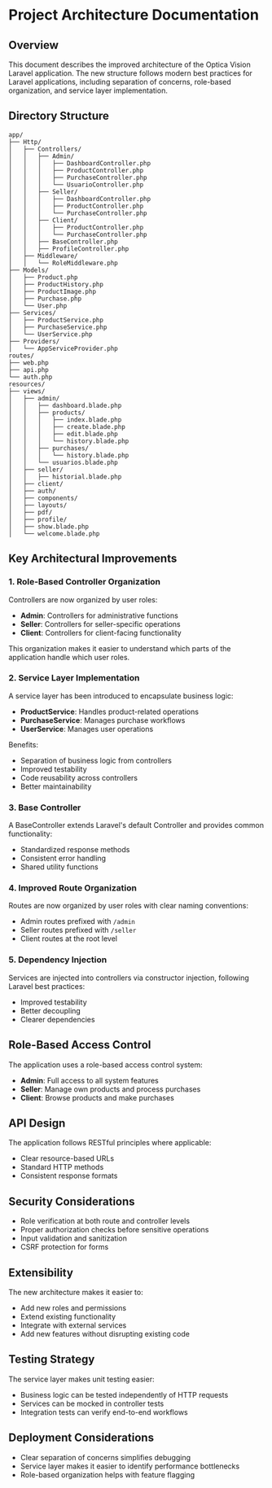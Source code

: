 # Project Architecture Documentation

## Overview

This document describes the improved architecture of the Optica Vision Laravel application. The new structure follows modern best practices for Laravel applications, including separation of concerns, role-based organization, and service layer implementation.

## Directory Structure

```
app/
├── Http/
│   ├── Controllers/
│   │   ├── Admin/
│   │   │   ├── DashboardController.php
│   │   │   ├── ProductController.php
│   │   │   ├── PurchaseController.php
│   │   │   └── UsuarioController.php
│   │   ├── Seller/
│   │   │   ├── DashboardController.php
│   │   │   ├── ProductController.php
│   │   │   └── PurchaseController.php
│   │   ├── Client/
│   │   │   ├── ProductController.php
│   │   │   └── PurchaseController.php
│   │   ├── BaseController.php
│   │   ├── ProfileController.php
│   ├── Middleware/
│   │   └── RoleMiddleware.php
├── Models/
│   ├── Product.php
│   ├── ProductHistory.php
│   ├── ProductImage.php
│   ├── Purchase.php
│   └── User.php
├── Services/
│   ├── ProductService.php
│   ├── PurchaseService.php
│   └── UserService.php
├── Providers/
│   └── AppServiceProvider.php
routes/
├── web.php
├── api.php
└── auth.php
resources/
├── views/
│   ├── admin/
│   │   ├── dashboard.blade.php
│   │   ├── products/
│   │   │   ├── index.blade.php
│   │   │   ├── create.blade.php
│   │   │   ├── edit.blade.php
│   │   │   └── history.blade.php
│   │   ├── purchases/
│   │   │   └── history.blade.php
│   │   └── usuarios.blade.php
│   ├── seller/
│   │   ├── historial.blade.php
│   ├── client/
│   ├── auth/
│   ├── components/
│   ├── layouts/
│   ├── pdf/
│   ├── profile/
│   ├── show.blade.php
│   └── welcome.blade.php
```

## Key Architectural Improvements

### 1. Role-Based Controller Organization

Controllers are now organized by user roles:
- **Admin**: Controllers for administrative functions
- **Seller**: Controllers for seller-specific operations
- **Client**: Controllers for client-facing functionality

This organization makes it easier to understand which parts of the application handle which user roles.

### 2. Service Layer Implementation

A service layer has been introduced to encapsulate business logic:
- **ProductService**: Handles product-related operations
- **PurchaseService**: Manages purchase workflows
- **UserService**: Manages user operations

Benefits:
- Separation of business logic from controllers
- Improved testability
- Code reusability across controllers
- Better maintainability

### 3. Base Controller

A BaseController extends Laravel's default Controller and provides common functionality:
- Standardized response methods
- Consistent error handling
- Shared utility functions

### 4. Improved Route Organization

Routes are now organized by user roles with clear naming conventions:
- Admin routes prefixed with `/admin`
- Seller routes prefixed with `/seller`
- Client routes at the root level

### 5. Dependency Injection

Services are injected into controllers via constructor injection, following Laravel best practices:
- Improved testability
- Better decoupling
- Clearer dependencies

## Role-Based Access Control

The application uses a role-based access control system:
- **Admin**: Full access to all system features
- **Seller**: Manage own products and process purchases
- **Client**: Browse products and make purchases

## API Design

The application follows RESTful principles where applicable:
- Clear resource-based URLs
- Standard HTTP methods
- Consistent response formats

## Security Considerations

- Role verification at both route and controller levels
- Proper authorization checks before sensitive operations
- Input validation and sanitization
- CSRF protection for forms

## Extensibility

The new architecture makes it easier to:
- Add new roles and permissions
- Extend existing functionality
- Integrate with external services
- Add new features without disrupting existing code

## Testing Strategy

The service layer makes unit testing easier:
- Business logic can be tested independently of HTTP requests
- Services can be mocked in controller tests
- Integration tests can verify end-to-end workflows

## Deployment Considerations

- Clear separation of concerns simplifies debugging
- Service layer makes it easier to identify performance bottlenecks
- Role-based organization helps with feature flagging